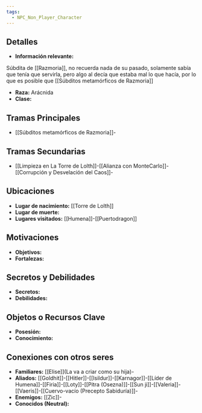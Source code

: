 ```yaml
---
tags:
  - NPC_Non_Player_Character
---
```

## Detalles
- **Información relevante:**

Súbdita de [[Razmoria]], no recuerda nada de su pasado, solamente sabía que tenía que servirla, pero algo al decía que estaba mal lo que hacía, por lo que es posible que [[Súbditos metamórficos de Razmoria]]

- **Raza:** Arácnida
- **Clase:**

## Tramas Principales
- [[Súbditos metamórficos de Razmoria]]-

## Tramas Secundarias
- [[Limpieza en La Torre de Lolth]]-[[Alianza con MonteCarlo]]-[[Corrupción y Desvelación del Caos]]-

## Ubicaciones
- **Lugar de nacimiento:** [[Torre de Lolth]]
- **Lugar de muerte:**
- **Lugares visitados:** [[Humena]]-[[Puertodragon]]

## Motivaciones
- **Objetivos:**
- **Fortalezas:**

## Secretos y Debilidades 
- **Secretos:**
- **Debilidades:**

## Objetos o Recursos Clave
- **Posesión:**
- **Conocimiento:**

## Conexiones con otros seres
- **Familiares:** [[Elise]](La va a criar como su hija)-
- **Aliados:** [[Goldhit]]-[[Hitler]]-[[Isildur]]-[[Karnagor]]-[[Líder de Humena]]-[[Firia]]-[[Loty]]-[[Pitra (Osezna)]]-[[Sun ji]]-[[Valeria]]-[[Vaeris]]-[[Cuervo-vacío (Precepto Sabiduría)]]-
- **Enemigos:** [[Zic]]-
- **Conocidos (Neutral):**